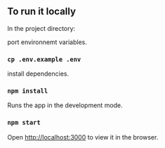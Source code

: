 ## To run it locally

In the project directory:

port environnemt variables.<br>

### `cp .env.example .env`

install dependencies.<br>

### `npm install`

Runs the app in the development mode.<br>

### `npm start`

Open [http://localhost:3000](http://localhost:3000) to view it in the browser.
